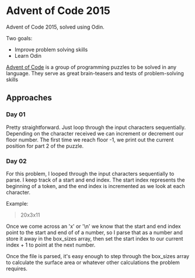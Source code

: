 # Advent of Code 2015
Advent of Code 2015, solved using Odin.
  
Two goals:
- Improve problem solving skills
- Learn Odin

[Advent of Code](https://adventofcode.com/2015) is a group of programming puzzles to be solved in any language.
They serve as great brain-teasers and tests of problem-solving skills

## Approaches
### Day 01
Pretty straightforward. Just loop through the input characters sequentially. Depending on the character received we can increment or decrement our floor number. The first time we reach floor -1, we print out the current position for part 2 of the puzzle.
### Day 02
For this problem, I looped through the input characters sequentially to parse. I keep track of a start and end index. The start index represents the beginning of a token, and the end index is incremented as we look at each character. 

Example:
> 20x3x11

Once we come across an 'x' or '\n' we know that the start and end index point to the start and end of of a number, so I parse that as a number and store it away in the box_sizes array, then set the start index to our current index + 1 to point at the next number.

Once the file is parsed, it's easy enough to step through the box_sizes array to calculate the surface area or whatever other calculations the problem requires.
